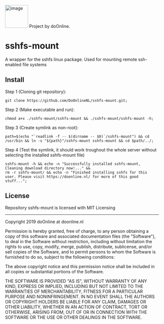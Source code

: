 <img alt="image" src="https://avatars3.githubusercontent.com/u/54864194?s=460&v=4" width="75px">
Project by doOnline.

# sshfs-mount
A wrapper for the sshfs linux package. Used for mounting remote ssh-enabled file systems

## Install
Step 1 (Cloning git repository):
```
git clone https://github.com/DoOnlineNL/sshfs-mount.git;
```
Step 2 (Make executable and run):
```
chmod a+x ./sshfs-mount/sshfs-mount && ./sshfs-mount/sshfs-mount -h;
```
Step 3 (Create symlink as non-root):
```
path=$(echo "`readlink -f -- $(dirname -- $0)`/sshfs-mount") && cd /usr/bin && ln -s "${path}"/sshfs-mount sshfs-mount && cd $path/../;
```
Step 4 (Test the symlink, it should work troughout the whole server without selecting the installed sshfs-mount file)
```
sshfs-mount -h && echo -n "Successfully installed sshfs-mount, Cleaning download directory now!..." && 
rm -r sshfs-mount/ && echo -n "Finished installing sshfs for this user. Please visit https://doonline.nl/ for more of this good stuff...";
```

## License
Repository sshfs-mount is licensed with MIT Licensing
<hr>

Copyright 2019 doOnline at doonline.nl

Permission is hereby granted, free of charge, to any person obtaining a copy of this software and associated documentation files (the "Software"),
to deal in the Software without restriction, including without limitation the rights to use, copy, modify, merge, publish, distribute, sublicense,
and/or sell copies of the Software, and to permit persons to whom the Software is furnished to do so, subject to the following conditions:

The above copyright notice and this permission notice shall be included in all copies or substantial portions of the Software.

THE SOFTWARE IS PROVIDED "AS IS", WITHOUT WARRANTY OF ANY KIND, EXPRESS OR IMPLIED, INCLUDING BUT NOT LIMITED TO THE WARRANTIES OF MERCHANTABILITY, FITNESS FOR A PARTICULAR PURPOSE AND NONINFRINGEMENT. IN NO EVENT SHALL THE AUTHORS OR COPYRIGHT HOLDERS BE 
LIABLE FOR ANY CLAIM, DAMAGES OR OTHER LIABILITY, WHETHER IN AN ACTION OF CONTRACT, TORT OR OTHERWISE, ARISING FROM, OUT OF 
OR IN CONNECTION WITH THE SOFTWARE OR THE USE OR OTHER DEALINGS IN THE SOFTWARE.
